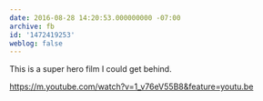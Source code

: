 ```yaml
---
date: 2016-08-28 14:20:53.000000000 -07:00
archive: fb
id: '1472419253'
weblog: false
---
```


This is a super hero film I could get behind. 

https://m.youtube.com/watch?v=1_v76eV55B8&feature=youtu.be
